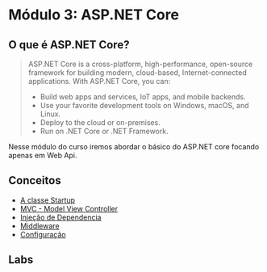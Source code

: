 # Módulo 3: ASP.NET Core

## O que é ASP.NET Core?
>ASP.NET Core is a cross-platform, high-performance, open-source framework for building modern, cloud-based, Internet-connected applications. With ASP.NET Core, you can:
>- Build web apps and services, IoT apps, and mobile backends.
>- Use your favorite development tools on Windows, macOS, and Linux.
>- Deploy to the cloud or on-premises.
>- Run on .NET Core or .NET Framework.

Nesse módulo do curso iremos abordar o básico do ASP.NET core focando apenas em Web Api. 

## Conceitos

- [A classe Startup]("")
- [MVC - Model View Controller]("")
- [Injeção de Dependencia]("")
- [Middleware]("")
- [Configuração]("")

## Labs